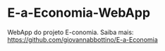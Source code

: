 # E-a-Economia-WebApp
WebApp do projeto E-conomia. Saiba mais: https://github.com/giovannabbottino/E-a-Economia
